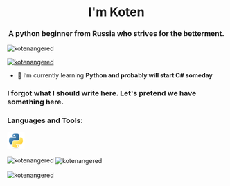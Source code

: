 <h1 align="center">I'm Koten</h1>
<h3 align="center">A python beginner from Russia who strives for the betterment.</h3>

<p align="left"> <img src="https://komarev.com/ghpvc/?username=kotenangered&label=Profile%20views&color=0e75b6&style=flat" alt="kotenangered" /> </p>

<p align="left"> <a href="https://github.com/ryo-ma/github-profile-trophy"><img src="https://github-profile-trophy.vercel.app/?username=kotenangered" alt="kotenangered" /></a> </p>

- 🌱 I’m currently learning **Python and probably will start C# someday**


<h3 align="left">I forgot what I should write here. Let's pretend we have something here.</h3>
<p align="left">
</p>

<h3 align="left">Languages and Tools:</h3>
<p align="left"> <a href="https://www.python.org" target="_blank" rel="noreferrer"> <img src="https://raw.githubusercontent.com/devicons/devicon/master/icons/python/python-original.svg" alt="python" width="40" height="40"/> </a> </p>

<p><img align="left" src="https://github-readme-stats.vercel.app/api/top-langs?username=kotenangered&show_icons=true&locale=en&layout=compact" alt="kotenangered" /></p>

<p>&nbsp;<img align="center" src="https://github-readme-stats.vercel.app/api?username=kotenangered&show_icons=true&locale=en" alt="kotenangered" /></p>

<p><img align="center" src="https://github-readme-streak-stats.herokuapp.com/?user=kotenangered&" alt="kotenangered" /></p>


